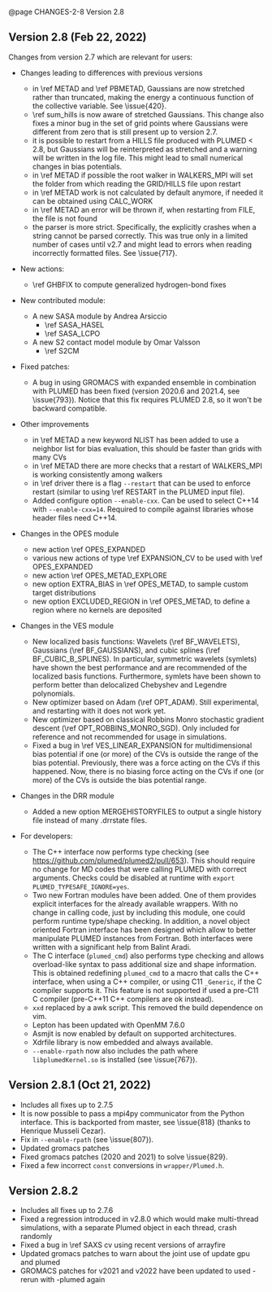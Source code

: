 @page CHANGES-2-8 Version 2.8
  
## Version 2.8 (Feb 22, 2022)

Changes from version 2.7 which are relevant for users:

- Changes leading to differences with previous versions
  - in \ref METAD and \ref PBMETAD, Gaussians are now stretched rather than truncated, making the energy a continuous function
    of the collective variable. See \issue{420}.
  - \ref sum_hills is now aware of stretched Gaussians. This change also fixes a minor bug in the set of grid points
    where Gaussians were different from zero that is still present up to version 2.7.
  - it is possible to restart from a HILLS file produced with PLUMED < 2.8, but Gaussians will be reinterpreted as stretched
    and a warning will be written in the log file. This might lead to small numerical changes in bias potentials.
  - in \ref METAD if possible the root walker in WALKERS_MPI will set the folder from which reading the GRID/HILLS file upon restart
  - in \ref METAD work is not calculated by default anymore, if needed it can be obtained using CALC_WORK
  - in \ref METAD an error will be thrown if, when restarting from FILE, the file is not found
  - the parser is more strict. Specifically, the explicitly crashes when a string cannot be parsed correctly.
    This was true only in a limited number of cases until v2.7 and might lead to errors when reading incorrectly
    formatted files. See \issue{717}.

- New actions:
  - \ref GHBFIX to compute generalized hydrogen-bond fixes

- New contributed module:
  - A new SASA module by Andrea Arsiccio
     - \ref SASA_HASEL
     - \ref SASA_LCPO
  - A new S2 contact model module by Omar Valsson 
     - \ref S2CM

- Fixed patches:
  - A bug in using GROMACS with expanded ensemble in combination with PLUMED has been fixed (version 2020.6 and 2021.4, see \issue{793}).
    Notice that this fix requires PLUMED 2.8, so it won't be backward compatible.

- Other improvements
  - in \ref METAD a new keyword NLIST has been added to use a neighbor list for bias evaluation, this should be faster than grids with many CVs
  - in \ref METAD there are more checks that a restart of WALKERS_MPI is working consistently among walkers
  - in \ref driver there is a flag `--restart` that can be used to enforce restart (similar to using \ref RESTART in the PLUMED input file).
  - Added configure option `--enable-cxx`. Can be used to select C++14 with `--enable-cxx=14`. Required to compile against libraries
    whose header files need C++14.

- Changes in the OPES module
  - new action \ref OPES_EXPANDED
  - various new actions of type \ref EXPANSION_CV to be used with \ref OPES_EXPANDED
  - new action \ref OPES_METAD_EXPLORE
  - new option EXTRA_BIAS in \ref OPES_METAD, to sample custom target distributions
  - new option EXCLUDED_REGION in \ref OPES_METAD, to define a region where no kernels are deposited

- Changes in the VES module
  - New localized basis functions: Wavelets (\ref BF_WAVELETS), Gaussians (\ref BF_GAUSSIANS), and cubic splines (\ref BF_CUBIC_B_SPLINES). In particular, symmetric wavelets (symlets) have shown the best performance and are recommended of the localized basis functions. Furthermore, symlets have been shown to perform better than delocalized Chebyshev and Legendre polynomials.  
  - New optimizer based on Adam (\ref OPT_ADAM). Still experimental, and restarting with it does not work yet. 
  - New optimizer based on classical Robbins Monro stochastic gradient descent (\ref OPT_ROBBINS_MONRO_SGD). Only included for reference and not recommended for usage in simulations. 
  - Fixed a bug in \ref VES_LINEAR_EXPANSION for multidimensional bias potential if one (or more) of the CVs is outside the range of the bias potential. Previously, there was a force acting on the CVs if this happened. Now, there is no biasing force acting on the CVs if one (or more) of the CVs is outside the bias potential range. 

- Changes in the DRR module
  - Added a new option MERGEHISTORYFILES to output a single history file instead of many .drrstate files.

- For developers:
  - The C++ interface now performs type checking (see https://github.com/plumed/plumed2/pull/653).
    This should require no change for MD codes that were calling PLUMED with correct arguments.
    Checks could be disabled at runtime with `export PLUMED_TYPESAFE_IGNORE=yes`.
  - Two new Fortran modules have been added. One of them provides explicit interfaces for the already available wrappers.
    With no change in calling code, just by including this module, one could perform runtime type/shape checking.
    In addition, a novel object oriented Fortran interface has been designed which allow to better manipulate
    PLUMED instances from Fortran.
    Both interfaces were written with a significant help from Balint Aradi.
  - The C interface (`plumed_cmd`) also performs type checking and allows overload-like syntax to pass
    additional size and shape information. This is obtained redefining `plumed_cmd` to a macro that calls the C++ interface,
    when using a C++ compiler, or using C11 `_Generic`, if the C compiler supports it.
    This feature is not supported if used a pre-C11 C compiler (pre-C++11 C++ compilers are ok instead).
  - `xxd` replaced by a awk script. This removed the build dependence on vim.
  - Lepton has been updated with OpenMM 7.6.0
  - Asmjit is now enabled by default on supported architectures.
  - Xdrfile library is now embedded and always available.
  - `--enable-rpath` now also includes the path where `libplumedKernel.so` is installed (see \issue{767}).

## Version 2.8.1 (Oct 21, 2022)

- Includes all fixes up to 2.7.5
- It is now possible to pass a mpi4py communicator from the Python interface.
  This is backported from master, see \issue{818} (thanks to Henrique Musseli Cezar).
- Fix in `--enable-rpath` (see \issue{807}).
- Updated gromacs patches
- Fixed gromacs patches (2020 and 2021) to solve \issue{829}.
- Fixed a few incorrect `const` conversions in `wrapper/Plumed.h`.

## Version 2.8.2

- Includes all fixes up to 2.7.6
- Fixed a regression introduced in v2.8.0 which would make multi-thread simulations,
  with a separate Plumed object in each thread, crash randomly
- Fixed a bug in \ref SAXS cv using recent versions of arrayfire
- Updated gromacs patches to warn about the joint use of update gpu and plumed
- GROMACS patches for v2021 and v2022 have been updated to used -rerun with -plumed again 
